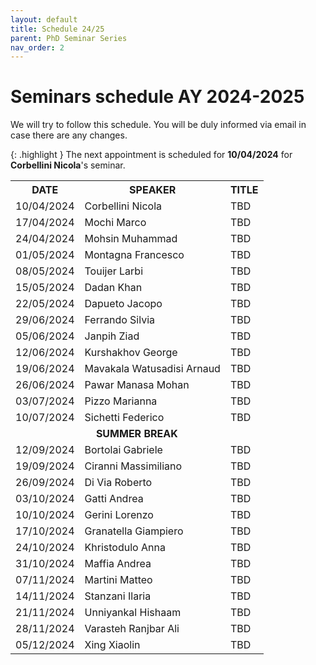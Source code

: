 ```yaml
---
layout: default
title: Schedule 24/25
parent: PhD Seminar Series
nav_order: 2
---
```


# Seminars schedule AY 2024-2025

We will try to follow this schedule. 
You will be duly informed via email in case there are any changes.

{: .highlight }
The next appointment is scheduled for **10/04/2024** for **Corbellini Nicola**'s seminar.

<table>
    <tr>
        <th>DATE</th>
        <th>SPEAKER</th>
        <th>TITLE</th>
    </tr>
    <tr>
        <td>10/04/2024</td>
        <td>Corbellini Nicola</td>
        <td>TBD</td>
    </tr>
    <tr>
        <td>17/04/2024</td>
        <td>Mochi Marco</td>
        <td>TBD</td>
    </tr>
    <tr>
        <td>24/04/2024</td>
        <td>Mohsin Muhammad</td>
        <td>TBD</td>
    </tr>
    <tr>
        <td>01/05/2024</td>
        <td>Montagna Francesco</td>
        <td>TBD</td>
    </tr>
    <tr>
        <td>08/05/2024</td>
        <td>Touijer Larbi</td>
        <td>TBD</td>
    </tr>
    <tr>
        <td>15/05/2024</td>
        <td>Dadan Khan</td>
        <td>TBD</td>
    </tr>
    <tr>
        <td>22/05/2024</td>
        <td>Dapueto Jacopo</td>
        <td>TBD</td>
    </tr>
    <tr>
        <td>29/06/2024</td>
        <td>Ferrando Silvia</td>
        <td>TBD</td>
    </tr>
    <tr>
        <td>05/06/2024</td>
        <td>Janpih Ziad</td>
        <td>TBD</td>
    </tr>
    <tr>
        <td>12/06/2024</td>
        <td>Kurshakhov George</td>
        <td>TBD</td>
    </tr>
    <tr>
        <td>19/06/2024</td>
        <td>Mavakala Watusadisi Arnaud </td>
        <td>TBD</td>
    </tr>
    <tr>
        <td>26/06/2024</td>
        <td>Pawar Manasa Mohan</td>
        <td>TBD</td>
    </tr>
    <tr>
        <td>03/07/2024</td>
        <td>Pizzo Marianna</td>
        <td>TBD</td>
    </tr>
    <tr>
        <td>10/07/2024</td>
        <td>Sichetti Federico</td>
        <td>TBD</td>
    </tr>
    <tr>
        <td colspan="3"><center><b>SUMMER BREAK</b></center></td>
    </tr>
    <tr>
        <td>12/09/2024</td>
        <td>Bortolai Gabriele </td>
        <td>TBD</td>
    </tr>
    <tr>
        <td>19/09/2024</td>
        <td>Ciranni Massimiliano </td>
        <td>TBD</td>
    </tr>
    <tr>
        <td>26/09/2024</td>
        <td>Di Via Roberto</td>
        <td>TBD</td>
    </tr>
    <tr>
        <td>03/10/2024</td>
        <td>Gatti Andrea</td>
        <td>TBD</td>
    </tr>
    <tr>
        <td>10/10/2024</td>
        <td>Gerini Lorenzo </td>
        <td>TBD</td>
    </tr>
    <tr>
        <td>17/10/2024</td>
        <td>Granatella Giampiero </td>
        <td>TBD</td>
    </tr>
    <tr>
        <td>24/10/2024</td>
        <td>Khristodulo Anna </td>
        <td>TBD</td>
    </tr>
    <tr>
        <td>31/10/2024</td>
        <td>Maffia Andrea</td>
        <td>TBD</td>
    </tr>
    <tr>
        <td>07/11/2024</td>
        <td>Martini Matteo</td>
        <td>TBD</td>
    </tr>
    <tr>
        <td>14/11/2024</td>
        <td>Stanzani Ilaria</td>
        <td>TBD</td>
    </tr>
    <tr>
        <td>21/11/2024</td>
        <td>Unniyankal Hishaam</td>
        <td>TBD</td>
    </tr>
    <tr>
        <td>28/11/2024</td>
        <td>Varasteh Ranjbar Ali</td>
        <td>TBD</td>
    </tr>
    <tr>
        <td>05/12/2024</td>
        <td>Xing Xiaolin</td>
        <td>TBD</td>
    </tr>
</table>